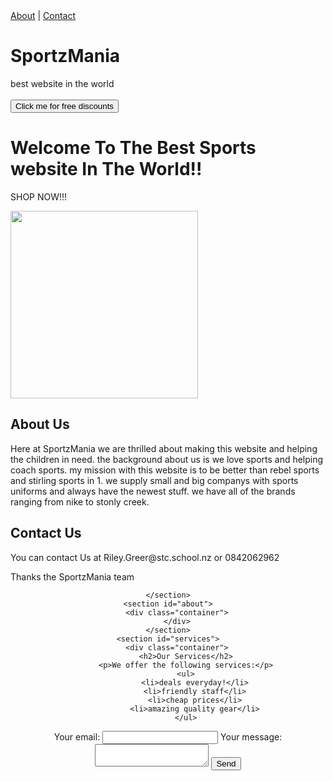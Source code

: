 <!DOCTYPE html>
<html lang="en">
    <head>
        <meta charset="UTF-8" />
        <title>Title</title>
        <link rel="stylesheet" href="styles.css" />
        <script src="script.js"></script>
    </head>
    <link rel="stylesheet" type="text/css" href="style.css">
    <body>
        <a href="#about">About</a> | <a href="#contact">Contact</a>
        <h1 class="title">SportzMania</h1>
        <div id="mainDiv">best website in the world</div>
        <br />
        <button onclick=()">Click me for free discounts</button>
    </body>
</html>
<!DOCTYPE html>

<html>

<head>

<title>My First Website</title>

</head/></button>

<body>

<h1>Welcome To The Best Sports website In The World!!</h1>

<p>SHOP NOW!!!</p>

</body>
</htm/></button>
<!DOCTYPE html>

<html>

<head>

<title>My First Website</title>

<link rel="stylesheet" type="text/css" href="style.css">

</head>

<body>




<img src="trophy.jpg" width="300">


<h2 id="about">About Us</h2>

<p>Here at SportzMania we are thrilled about making this website and helping the children in need. the background about us is we love sports and helping coach sports. my mission with this website is to be better than rebel sports and stirling sports in 1. we supply small and big companys with sports uniforms and always have the newest stuff. we have all of the brands ranging from nike to stonly creek.</p>
</p>


<h2 id="contact">Contact Us</h2>

<p>You can contact Us at Riley.Greer@stc.school.nz or 0842062962</p>
Thanks  the SportzMania team
</body>

</html>
<!DOCTYPE html>
 <html lang="en">
 <head>
    <meta charset="UTF-8">
    <meta name="viewport" content="width=device-width, initial-scale=1.0">
    <title>One Page Website</title>
    <link rel="stylesheet" href="styles.css">
 </head>
 <body>
    <header>
    
    </section>
    <section id="about">
        <div class="container">
        </div>
    </section>
    <section id="services">
        <div class="container">
            <h2>Our Services</h2>
            <p>We offer the following services:</p>
            <ul>
                <li>deals everyday!</li>
                <li>friendly staff</li>
                <li>cheap prices</li>
                <li>amazing quality gear</li>
            </ul>
 </body>
 </html>
<!-- modify this form HTML and place wherever you want your form -->
<form
  action="https://formspree.io/f/meoapvre"
  method="POST"
>
  <label>
    Your email:
    <input type="email" name="email">
  </label>
  <label>
    Your message:
    <textarea name="message"></textarea>
  </label>
  <!-- your other form fields go here -->
  <button type="submit">Send</button>
</form>